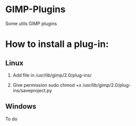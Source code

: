 # GIMP-Plugins
Some utils GIMP plugins

# How to install a plug-in:

## Linux
1. Add file in
/usr/lib/gimp/2.0/plug-ins/

2. Give permission
sudo chmod +x /usr/lib/gimp/2.0/plug-ins/saveproject.py 

## Windows
To do
